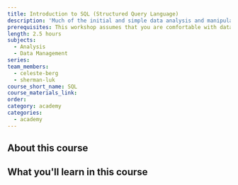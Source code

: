 ```yaml
---
title: Introduction to SQL (Structured Query Language)
description: 'Much of the initial and simple data analysis and manipulation is done in Excel spreadsheets.  However, with larger and more complex datasets, a relational database (e.g. Oracle, Microsoft SQL Server/Access) is usually a more popular choice.  Structured Query Language, or SQL, is an international standard language for data manipulation in a relational database and is an important skill for data scientists and analysts.  This workshop will introduce you to SQL so you can manipulate your data more elegantly and efficiently.'
prerequisites: This workshop assumes that you are comfortable with data analysis and has manipulated data in Excel.
length: 2.5 hours
subjects:
  - Analysis
  - Data Management
series:
team_members:
  - celeste-berg
  - sherman-luk
course_short_name: SQL
course_materials_link:
order:
category: academy
categories:
  - academy
---
```



## About this course

## What you'll learn in this course